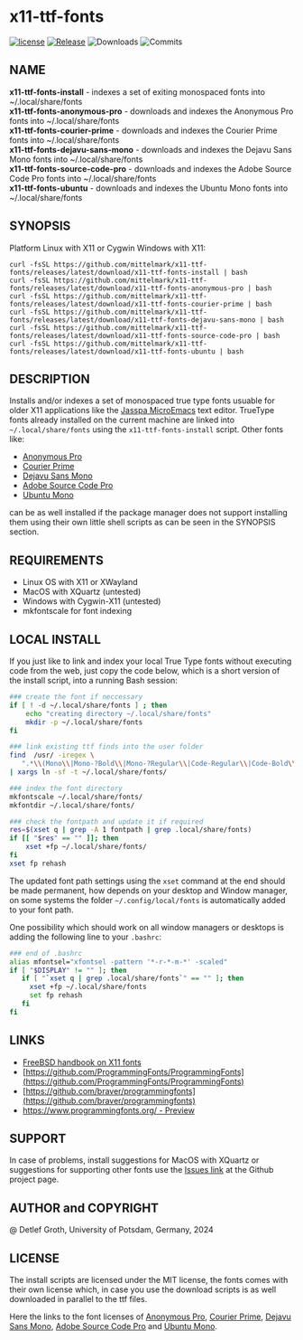 # x11-ttf-fonts

[![license](https://img.shields.io/badge/license-MIT-lightgray.svg)](https://opensource.org/license/MIT)
[![Release](https://img.shields.io/github/v/release/mittelmark/x11-ttf-fonts.svg?label=current+release)](https://github.com/mittelmark/x11-ttf-fonts/releases)
![Downloads](https://img.shields.io/github/downloads/mittelmark/x11-ttf-fonts/total)
![Commits](https://img.shields.io/github/commits-since/mittelmark/x11-ttf-fonts/latest)

## NAME

__x11-ttf-fonts-install__ - indexes a set of exiting monospaced fonts into ~/.local/share/fonts  
__x11-ttf-fonts-anonymous-pro__  - downloads and indexes the Anonymous Pro fonts into ~/.local/share/fonts  
__x11-ttf-fonts-courier-prime__  - downloads and indexes the Courier Prime fonts into ~/.local/share/fonts  
__x11-ttf-fonts-dejavu-sans-mono__  - downloads and indexes the Dejavu Sans Mono fonts into ~/.local/share/fonts  
__x11-ttf-fonts-source-code-pro__  - downloads and indexes the Adobe Source Code Pro fonts into ~/.local/share/fonts  
__x11-ttf-fonts-ubuntu__  - downloads and indexes the Ubuntu Mono fonts into ~/.local/share/fonts  



## SYNOPSIS

Platform Linux with X11 or Cygwin Windows with X11:

```
curl -fsSL https://github.com/mittelmark/x11-ttf-fonts/releases/latest/download/x11-ttf-fonts-install | bash
curl -fsSL https://github.com/mittelmark/x11-ttf-fonts/releases/latest/download/x11-ttf-fonts-anonymous-pro | bash
curl -fsSL https://github.com/mittelmark/x11-ttf-fonts/releases/latest/download/x11-ttf-fonts-courier-prime | bash
curl -fsSL https://github.com/mittelmark/x11-ttf-fonts/releases/latest/download/x11-ttf-fonts-dejavu-sans-mono | bash
curl -fsSL https://github.com/mittelmark/x11-ttf-fonts/releases/latest/download/x11-ttf-fonts-source-code-pro | bash
curl -fsSL https://github.com/mittelmark/x11-ttf-fonts/releases/latest/download/x11-ttf-fonts-ubuntu | bash 
```

## DESCRIPTION

Installs and/or indexes a set of monospaced true type fonts usuable for older X11 applications like the 
[Jasspa MicroEmacs](https://github.com/bjasspa/jasspa) text editor. TrueType fonts already installed on the current
machine are linked into `~/.local/share/fonts` using the `x11-ttf-fonts-install` script. Other fonts like:

- [Anonymous Pro](https://fonts.google.com/specimen/Anonymous+Pro)
- [Courier Prime](https://github.com/quoteunquoteapps/CourierPrime/)
- [Dejavu Sans Mono](https://github.com/go-fonts/dejavu)
- [Adobe Source Code Pro](https://github.com/adobe-fonts/source-code-pro/)
- [Ubuntu Mono](https://fonts.google.com/specimen/Ubuntu+Mono)

can be as well installed if the package manager does not support installing them using their own little shell scripts
as can be seen in the SYNOPSIS section.

## REQUIREMENTS

- Linux OS with X11 or XWayland
- MacOS with XQuartz (untested)
- Windows with Cygwin-X11 (untested)
- mkfontscale for font indexing

## LOCAL INSTALL

If you  just  like to link and  index  your  local  True  Type  fonts  without
executing  code  from  the web,  just  copy the code  below,  which is a short
version of the install script, into a running Bash session:


```bash
### create the font if neccessary
if [ ! -d ~/.local/share/fonts ] ; then
    echo "creating directory ~/.local/share/fonts"
    mkdir -p ~/.local/share/fonts
fi

### link existing ttf finds into the user folder
find  /usr/ -iregex \
   ".*\\(Mono\\|Mono-?Bold\\|Mono-?Regular\\|Code-Regular\\|Code-Bold\\).ttf" 2>/dev/null \
| xargs ln -sf -t ~/.local/share/fonts/

### index the font directory
mkfontscale ~/.local/share/fonts/
mkfontdir ~/.local/share/fonts/

### check the fontpath and update it if required
res=$(xset q | grep -A 1 fontpath | grep .local/share/fonts)
if [[ "$res" == "" ]]; then
    xset +fp ~/.local/share/fonts/
fi
xset fp rehash
```

The updated font path  settings  using the `xset` command at the end should be
made  permanent,  how  depends on your  desktop  and Window  manager,  on some
systems  the folder  `~/.config/local/fonts`  is  automatically  added to your
font path.

One possibility which should work on all window managers or desktops is adding
the following line to your `.bashrc`:

```bash
### end of .bashrc
alias mfontsel="xfontsel -pattern '*-r-*-m-*' -scaled"
if [ "$DISPLAY" != "" ]; then
   if [ "`xset q | grep .local/share/fonts`" == "" ]; then 
     xset +fp ~/.local/share/fonts
     set fp rehash
   fi
fi   
```

## LINKS

- [FreeBSD handbook on X11 fonts](https://docs.freebsd.org/en/books/handbook/x11/#x-fonts)
- [https://github.com/ProgrammingFonts/ProgrammingFonts](https://github.com/ProgrammingFonts/ProgrammingFonts)
- [https://github.com/braver/programmingfonts](https://github.com/braver/programmingfonts)
- [https://www.programmingfonts.org/ - Preview](https://www.programmingfonts.org/)

## SUPPORT

In case of problems, install suggestions for MacOS with XQuartz or suggestions for supporting other
fonts use the [Issues link](https://github.com/mittelmark/x11-ttf-fonts/issues) at the Github project page.

## AUTHOR and COPYRIGHT

@ Detlef Groth, University of Potsdam, Germany, 2024

## LICENSE

The install scripts are licensed under the MIT license, the fonts comes with their own license which,
in case you use the download scripts is as well downloaded in parallel to the ttf files.

Here the links to the font licenses of 
[Anonymous Pro](https://github.com/braver/programmingfonts/raw/gh-pages/fonts/resources/anonymous-pro/license.txt),
[Courier Prime](https://github.com/quoteunquoteapps/CourierPrime/blob/master/OFL.txt),
[Dejavu Sans Mono](https://github.com/go-fonts/dejavu/raw/main/LICENSE-DejaVu),
[Adobe Source Code Pro](https://github.com/adobe-fonts/source-code-pro/raw/release/LICENSE.md) and
[Ubuntu Mono](https://github.com/braver/programmingfonts/raw/gh-pages/fonts/resources/ubuntu/license.txt).
